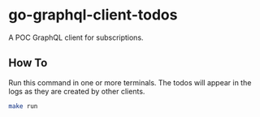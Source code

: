 # go-graphql-client-todos

A POC GraphQL client for subscriptions.

## How To

Run this command in one or more terminals.  The todos will appear in the logs as
they are created by other clients.

```bash
make run
```
